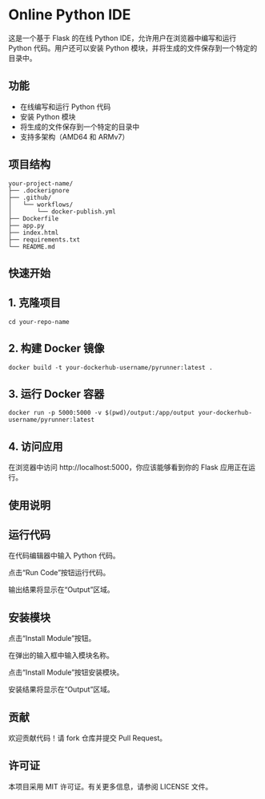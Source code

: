 # Online Python IDE

这是一个基于 Flask 的在线 Python IDE，允许用户在浏览器中编写和运行 Python 代码。用户还可以安装 Python 模块，并将生成的文件保存到一个特定的目录中。

## 功能

- 在线编写和运行 Python 代码
- 安装 Python 模块
- 将生成的文件保存到一个特定的目录中
- 支持多架构（AMD64 和 ARMv7）

## 项目结构

```plaintext
your-project-name/
├── .dockerignore
├── .github/
│   └── workflows/
│       └── docker-publish.yml
├── Dockerfile
├── app.py
├── index.html
├── requirements.txt
└── README.md
```

## 快速开始
## 1. 克隆项目
```git clone https://github.com/your-username/your-repo-name.git
cd your-repo-name
```
## 2. 构建 Docker 镜像
```
docker build -t your-dockerhub-username/pyrunner:latest .
```
## 3. 运行 Docker 容器
```
docker run -p 5000:5000 -v $(pwd)/output:/app/output your-dockerhub-username/pyrunner:latest
```

## 4. 访问应用
在浏览器中访问 http://localhost:5000，你应该能够看到你的 Flask 应用正在运行。

## 使用说明
## 运行代码
在代码编辑器中输入 Python 代码。

点击“Run Code”按钮运行代码。

输出结果将显示在“Output”区域。

## 安装模块
点击“Install Module”按钮。

在弹出的输入框中输入模块名称。

点击“Install Module”按钮安装模块。

安装结果将显示在“Output”区域。

## 贡献
欢迎贡献代码！请 fork 仓库并提交 Pull Request。

## 许可证
本项目采用 MIT 许可证。有关更多信息，请参阅 LICENSE 文件。
